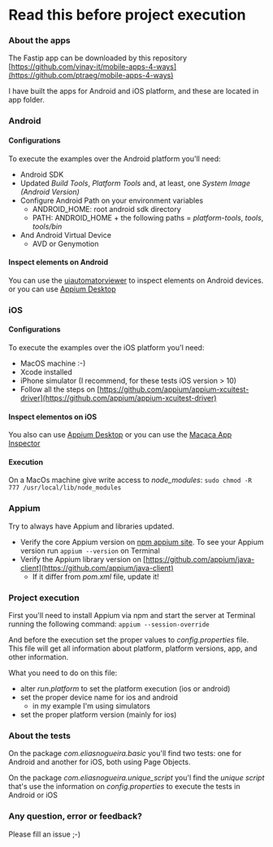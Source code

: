 # Read this before project execution


### About the apps
The Fastip app can be downloaded by this repository
[https://github.com/vinay-it/mobile-apps-4-ways](https://github.com/ptraeg/mobile-apps-4-ways)

I have built the apps for Android and iOS platform, and these are located in app folder.


### Android

#### Configurations
To execute the examples over the Android platform you'll need:
* Android SDK
* Updated _Build Tools_, _Platform Tools_ and, at least, one _System Image (Android Version)_
* Configure Android Path on your environment variables
   * ANDROID_HOME: root android sdk directory
   * PATH: ANDROID_HOME + the following paths = _platform-tools_, _tools_, _tools/bin_ 
* And Android Virtual Device
   * AVD or Genymotion
   

#### Inspect elements on Android
You can use the [uiautomatorviewer](https://developer.android.com/training/testing/ui-testing/uiautomator-testing.html) to inspect elements on Android devices.
 or you can use [Appium Desktop](https://github.com/appium/appium-desktop)

### iOS

#### Configurations
To execute the examples over the iOS platform you'l need:
* MacOS machine :-)
* Xcode installed
* iPhone simulator (I recommend, for these tests iOS version > 10)
* Follow all the steps on [https://github.com/appium/appium-xcuitest-driver](https://github.com/appium/appium-xcuitest-driver)


#### Inspect elementos on iOS
You also can use [Appium Desktop](https://github.com/appium/appium-desktop)
or you can use the [Macaca App Inspector](https://macacajs.github.io/app-inspector/)

#### Execution
On a MacOs machine give write access to _node_modules_:
`sudo chmod -R 777 /usr/local/lib/node_modules`

### Appium
Try to always have Appium and libraries updated.
* Verify the core Appium version on [npm appium site](https://www.npmjs.com/package/appium). To see your Appium version run `appium --version` on Terminal
* Verify the Appium library version on [https://github.com/appium/java-client](https://github.com/appium/java-client)
   * If it differ from _pom.xml_ file, update it!

### Project execution
First you'll need to install Appium via npm and start the server at Terminal running the following command: `appium --session-override`

And before the execution set the proper values to _config.properties_ file. This file will get all information about platform, platform versions, app, and other information.

What you need to do on this file:
* alter _run.platform_ to set the platform execution (ios or android)
* set the proper device name for ios and android
   * in my example I'm using simulators
* set the proper platform version (mainly for ios)
   
   
### About the tests
On the package _com.eliasnogueira.basic_ you'll find two tests: one for Android and another for iOS, both using Page Objects.
   
On the package _com.eliasnogueira.unique_script_ you'l find the _unique script_ that's use the information on _config.properties_ to execute the tests in Android or iOS

### Any question, error or feedback?
Please fill an issue ;-)



